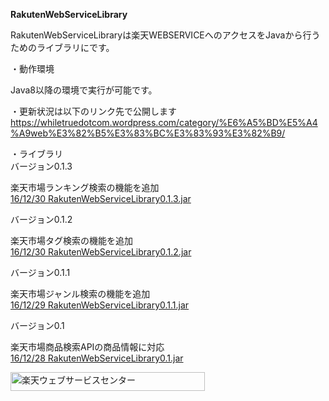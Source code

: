<Strong>RakutenWebServiceLibrary</Strong>

RakutenWebServiceLibraryは楽天WEBSERVICEへのアクセスをJavaから行うためのライブラリにです。

・動作環境

Java8以降の環境で実行が可能です。

・更新状況は以下のリンク先で公開します<br/>
<a href="https://whiletruedotcom.wordpress.com/category/%E6%A5%BD%E5%A4%A9web%E3%82%B5%E3%83%BC%E3%83%93%E3%82%B9/">https://whiletruedotcom.wordpress.com/category/%E6%A5%BD%E5%A4%A9web%E3%82%B5%E3%83%BC%E3%83%93%E3%82%B9/</a>

・ライブラリ</br>
バージョン0.1.3</br>

楽天市場ランキング検索の機能を追加</br>
<a href="https://github.com/pawn-4-git/RakutenWebServiceLibrary/blob/master/Library/RakutenWebServiceLibrary0.1.3.jar">16/12/30 RakutenWebServiceLibrary0.1.3.jar</a>

バージョン0.1.2</br>

楽天市場タグ検索の機能を追加</br>
<a href="https://github.com/pawn-4-git/RakutenWebServiceLibrary/blob/master/Library/RakutenWebServiceLibrary0.1.2.jar">16/12/30 RakutenWebServiceLibrary0.1.2.jar</a>


バージョン0.1.1</br>

楽天市場ジャンル検索の機能を追加</br>
<a href="https://github.com/pawn-4-git/RakutenWebServiceLibrary/blob/master/Library/RakutenWebServiceLibrary0.1.1.jar">16/12/29 RakutenWebServiceLibrary0.1.1.jar</a>



バージョン0.1</br>

楽天市場商品検索APIの商品情報に対応</br>
<a href="https://github.com/pawn-4-git/RakutenWebServiceLibrary/blob/master/Library/RakutenWebServiceLibrary0.1.jar">16/12/28 RakutenWebServiceLibrary0.1.jar</a>


<!-- Rakuten Web Services Attribution Snippet FROM HERE -->
<a href="http://webservice.rakuten.co.jp/" target="_blank"><img src="https://webservice.rakuten.co.jp/img/credit/200709/credit_31130.gif" border="0" alt="楽天ウェブサービスセンター" title="楽天ウェブサービスセンター" width="311" height="30"/></a>
<!-- Rakuten Web Services Attribution Snippet TO HERE -->


